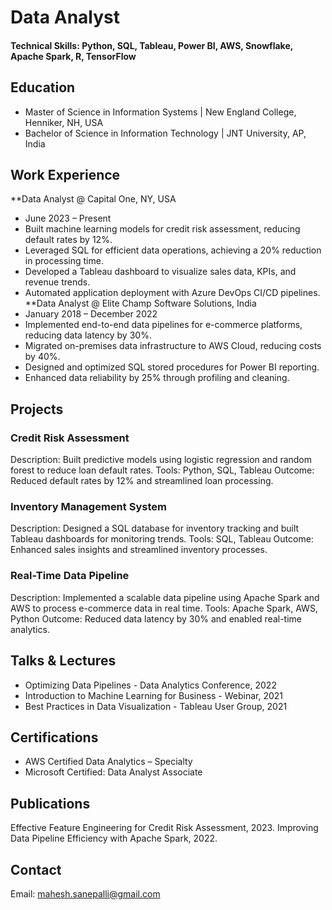 # Data Analyst
#### Technical Skills: Python, SQL, Tableau, Power BI, AWS, Snowflake, Apache Spark, R, TensorFlow

## Education
- Master of Science in Information Systems | New England College, Henniker, NH, USA
- Bachelor of Science in Information Technology | JNT University, AP, India

## Work Experience
**Data Analyst @ Capital One, NY, USA
- June 2023 – Present
- Built machine learning models for credit risk assessment, reducing default rates by 12%.
- Leveraged SQL for efficient data operations, achieving a 20% reduction in processing time.
- Developed a Tableau dashboard to visualize sales data, KPIs, and revenue trends.
- Automated application deployment with Azure DevOps CI/CD pipelines.
**Data Analyst @ Elite Champ Software Solutions, India
- January 2018 – December 2022
- Implemented end-to-end data pipelines for e-commerce platforms, reducing data latency by 30%.
- Migrated on-premises data infrastructure to AWS Cloud, reducing costs by 40%.
- Designed and optimized SQL stored procedures for Power BI reporting.
- Enhanced data reliability by 25% through profiling and cleaning.

## Projects
### Credit Risk Assessment
Description:
Built predictive models using logistic regression and random forest to reduce loan default rates.
Tools: Python, SQL, Tableau
Outcome: Reduced default rates by 12% and streamlined loan processing.

### Inventory Management System
Description:
Designed a SQL database for inventory tracking and built Tableau dashboards for monitoring trends.
Tools: SQL, Tableau
Outcome: Enhanced sales insights and streamlined inventory processes.

### Real-Time Data Pipeline
Description:
Implemented a scalable data pipeline using Apache Spark and AWS to process e-commerce data in real time.
Tools: Apache Spark, AWS, Python
Outcome: Reduced data latency by 30% and enabled real-time analytics.

## Talks & Lectures
- Optimizing Data Pipelines - Data Analytics Conference, 2022
- Introduction to Machine Learning for Business - Webinar, 2021
- Best Practices in Data Visualization - Tableau User Group, 2021

## Certifications
- AWS Certified Data Analytics – Specialty
- Microsoft Certified: Data Analyst Associate

## Publications
Effective Feature Engineering for Credit Risk Assessment, 2023.
Improving Data Pipeline Efficiency with Apache Spark, 2022.

## Contact
Email: mahesh.sanepalli@gmail.com

